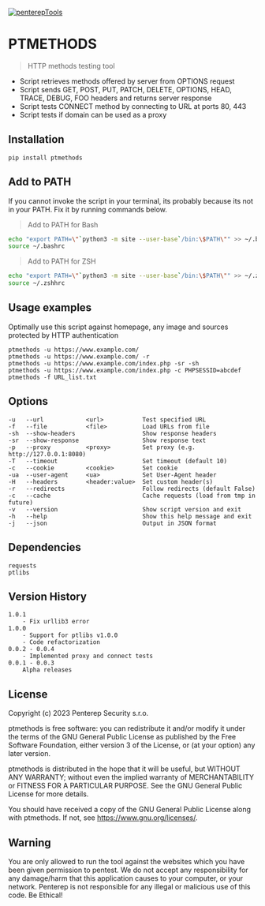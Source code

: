 [![penterepTools](https://www.penterep.com/external/penterepToolsLogo.png)](https://www.penterep.com/)


# PTMETHODS
> HTTP methods testing tool

- Script retrieves methods offered by server from OPTIONS request
- Script sends GET, POST, PUT, PATCH, DELETE, OPTIONS, HEAD, TRACE, DEBUG, FOO headers and returns server response
- Script tests CONNECT method by connecting to URL at ports 80, 443
- Script tests if domain can be used as a proxy

## Installation
```
pip install ptmethods
```

## Add to PATH
If you cannot invoke the script in your terminal, its probably because its not in your PATH. Fix it by running commands below.

> Add to PATH for Bash
```bash
echo "export PATH=\"`python3 -m site --user-base`/bin:\$PATH\"" >> ~/.bashrc
source ~/.bashrc
```

> Add to PATH for ZSH
```bash
echo "export PATH=\"`python3 -m site --user-base`/bin:\$PATH\"" >> ~/.zshhrc
source ~/.zshhrc
```

## Usage examples
Optimally use this script against homepage, any image and sources protected by HTTP authentication
```
ptmethods -u https://www.example.com/
ptmethods -u https://www.example.com/ -r
ptmethods -u https://www.example.com/index.php -sr -sh
ptmethods -u https://www.example.com/index.php -c PHPSESSID=abcdef
ptmethods -f URL_list.txt
```

## Options
```
-u   --url            <url>           Test specified URL
-f   --file           <file>          Load URLs from file
-sh  --show-headers                   Show response headers
-sr  --show-response                  Show response text
-p   --proxy          <proxy>         Set proxy (e.g. http://127.0.0.1:8080)
-T   --timeout                        Set timeout (default 10)
-c   --cookie         <cookie>        Set cookie
-ua  --user-agent     <ua>            Set User-Agent header
-H   --headers        <header:value>  Set custom header(s)
-r   --redirects                      Follow redirects (default False)
-c   --cache                          Cache requests (load from tmp in future)
-v   --version                        Show script version and exit
-h   --help                           Show this help message and exit
-j   --json                           Output in JSON format
```

## Dependencies
```
requests
ptlibs
```

## Version History
```
1.0.1
    - Fix urllib3 error
1.0.0
    - Support for ptlibs v1.0.0
    - Code refactorization
0.0.2 - 0.0.4
    - Implemented proxy and connect tests
0.0.1 - 0.0.3
    Alpha releases
```


## License

Copyright (c) 2023 Penterep Security s.r.o.

ptmethods is free software: you can redistribute it and/or modify it under the terms of the GNU General Public License as published by the Free Software Foundation, either version 3 of the License, or (at your option) any later version.

ptmethods is distributed in the hope that it will be useful, but WITHOUT ANY WARRANTY; without even the implied warranty of MERCHANTABILITY or FITNESS FOR A PARTICULAR PURPOSE. See the GNU General Public License for more details.

You should have received a copy of the GNU General Public License along with ptmethods. If not, see https://www.gnu.org/licenses/.

## Warning

You are only allowed to run the tool against the websites which
you have been given permission to pentest. We do not accept any
responsibility for any damage/harm that this application causes to your
computer, or your network. Penterep is not responsible for any illegal
or malicious use of this code. Be Ethical!